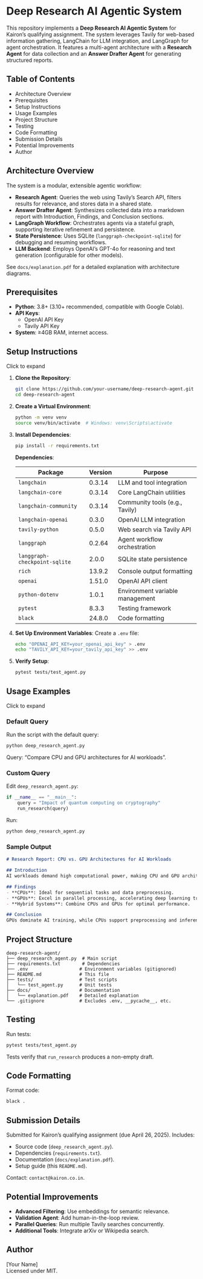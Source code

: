 # Deep Research AI Agentic System

This repository implements a **Deep Research AI Agentic System** for Kairon’s qualifying assignment. The system leverages Tavily for web-based information gathering, LangChain for LLM integration, and LangGraph for agent orchestration. It features a multi-agent architecture with a **Research Agent** for data collection and an **Answer Drafter Agent** for generating structured reports.

## Table of Contents

- Architecture Overview
- Prerequisites
- Setup Instructions
- Usage Examples
- Project Structure
- Testing
- Code Formatting
- Submission Details
- Potential Improvements
- Author

## Architecture Overview

The system is a modular, extensible agentic workflow:

- **Research Agent**: Queries the web using Tavily’s Search API, filters results for relevance, and stores data in a shared state.
- **Answer Drafter Agent**: Synthesizes collected data into a markdown report with Introduction, Findings, and Conclusion sections.
- **LangGraph Workflow**: Orchestrates agents via a stateful graph, supporting iterative refinement and persistence.
- **State Persistence**: Uses SQLite (`langgraph-checkpoint-sqlite`) for debugging and resuming workflows.
- **LLM Backend**: Employs OpenAI’s GPT-4o for reasoning and text generation (configurable for other models).

See `docs/explanation.pdf` for a detailed explanation with architecture diagrams.

## Prerequisites

- **Python**: 3.8+ (3.10+ recommended, compatible with Google Colab).
- **API Keys**:
  - OpenAI API Key
  - Tavily API Key
- **System**: ≥4GB RAM, internet access.

## Setup Instructions

Click to expand

1. **Clone the Repository**:

   ```bash
   git clone https://github.com/your-username/deep-research-agent.git
   cd deep-research-agent
   ```

2. **Create a Virtual Environment**:

   ```bash
   python -m venv venv
   source venv/bin/activate  # Windows: venv\Scripts\activate
   ```

3. **Install Dependencies**:

   ```bash
   pip install -r requirements.txt
   ```

   **Dependencies**:

   | Package | Version | Purpose |
   | --- | --- | --- |
   | `langchain` | 0.3.14 | LLM and tool integration |
   | `langchain-core` | 0.3.14 | Core LangChain utilities |
   | `langchain-community` | 0.3.14 | Community tools (e.g., Tavily) |
   | `langchain-openai` | 0.3.0 | OpenAI LLM integration |
   | `tavily-python` | 0.5.0 | Web search via Tavily API |
   | `langgraph` | 0.2.64 | Agent workflow orchestration |
   | `langgraph-checkpoint-sqlite` | 2.0.0 | SQLite state persistence |
   | `rich` | 13.9.2 | Console output formatting |
   | `openai` | 1.51.0 | OpenAI API client |
   | `python-dotenv` | 1.0.1 | Environment variable management |
   | `pytest` | 8.3.3 | Testing framework |
   | `black` | 24.8.0 | Code formatting |

4. **Set Up Environment Variables**: Create a `.env` file:

   ```bash
   echo "OPENAI_API_KEY=your_openai_api_key" > .env
   echo "TAVILY_API_KEY=your_tavily_api_key" >> .env
   ```

5. **Verify Setup**:

   ```bash
   pytest tests/test_agent.py
   ```

## Usage Examples

Click to expand

### Default Query

Run the script with the default query:

```bash
python deep_research_agent.py
```

Query: “Compare CPU and GPU architectures for AI workloads”.

### Custom Query

Edit `deep_research_agent.py`:

```python
if __name__ == "__main__":
    query = "Impact of quantum computing on cryptography"
    run_research(query)
```

Run:

```bash
python deep_research_agent.py
```

### Sample Output

```markdown
# Research Report: CPU vs. GPU Architectures for AI Workloads

## Introduction
AI workloads demand high computational power, making CPU and GPU architectures pivotal.

## Findings
- **CPUs**: Ideal for sequential tasks and data preprocessing.
- **GPUs**: Excel in parallel processing, accelerating deep learning training.
- **Hybrid Systems**: Combine CPUs and GPUs for optimal performance.

## Conclusion
GPUs dominate AI training, while CPUs support preprocessing and inference.
```

## Project Structure

```
deep-research-agent/
├── deep_research_agent.py  # Main script
├── requirements.txt        # Dependencies
├── .env                   # Environment variables (gitignored)
├── README.md              # This file
├── tests/                 # Test scripts
│   └── test_agent.py      # Unit tests
├── docs/                  # Documentation
│   └── explanation.pdf    # Detailed explanation
└── .gitignore             # Excludes .env, __pycache__, etc.
```

## Testing

Run tests:

```bash
pytest tests/test_agent.py
```

Tests verify that `run_research` produces a non-empty draft.

## Code Formatting

Format code:

```bash
black .
```

## Submission Details

Submitted for Kairon’s qualifying assignment (due April 26, 2025). Includes:

- Source code (`deep_research_agent.py`).
- Dependencies (`requirements.txt`).
- Documentation (`docs/explanation.pdf`).
- Setup guide (this `README.md`).

Contact: `contact@kairon.co.in`.

## Potential Improvements

- **Advanced Filtering**: Use embeddings for semantic relevance.
- **Validation Agent**: Add human-in-the-loop review.
- **Parallel Queries**: Run multiple Tavily searches concurrently.
- **Additional Tools**: Integrate arXiv or Wikipedia search.

## Author

\[Your Name\]\
Licensed under MIT.